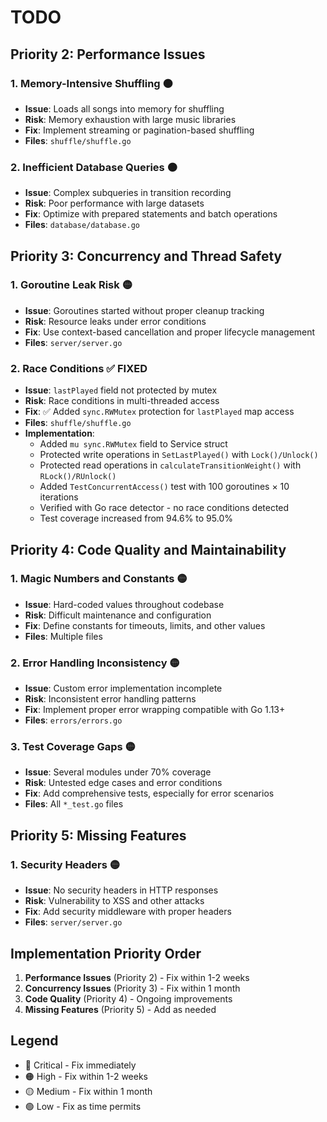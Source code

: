 # TODO

## Priority 2: Performance Issues

### 1. **Memory-Intensive Shuffling** 🟠
- **Issue**: Loads all songs into memory for shuffling
- **Risk**: Memory exhaustion with large music libraries
- **Fix**: Implement streaming or pagination-based shuffling
- **Files**: `shuffle/shuffle.go`

### 2. **Inefficient Database Queries** 🟠
- **Issue**: Complex subqueries in transition recording
- **Risk**: Poor performance with large datasets
- **Fix**: Optimize with prepared statements and batch operations
- **Files**: `database/database.go`

## Priority 3: Concurrency and Thread Safety

### 1. **Goroutine Leak Risk** 🟡
- **Issue**: Goroutines started without proper cleanup tracking
- **Risk**: Resource leaks under error conditions
- **Fix**: Use context-based cancellation and proper lifecycle management
- **Files**: `server/server.go`

### 2. **Race Conditions** ✅ **FIXED**
- **Issue**: `lastPlayed` field not protected by mutex
- **Risk**: Race conditions in multi-threaded access
- **Fix**: ✅ Added `sync.RWMutex` protection for `lastPlayed` map access
- **Files**: `shuffle/shuffle.go`
- **Implementation**: 
  - Added `mu sync.RWMutex` field to Service struct
  - Protected write operations in `SetLastPlayed()` with `Lock()/Unlock()`
  - Protected read operations in `calculateTransitionWeight()` with `RLock()/RUnlock()`
  - Added `TestConcurrentAccess()` test with 100 goroutines × 10 iterations
  - Verified with Go race detector - no race conditions detected
  - Test coverage increased from 94.6% to 95.0%

## Priority 4: Code Quality and Maintainability

### 1. **Magic Numbers and Constants** 🟡
- **Issue**: Hard-coded values throughout codebase
- **Risk**: Difficult maintenance and configuration
- **Fix**: Define constants for timeouts, limits, and other values
- **Files**: Multiple files

### 2. **Error Handling Inconsistency** 🟡
- **Issue**: Custom error implementation incomplete
- **Risk**: Inconsistent error handling patterns
- **Fix**: Implement proper error wrapping compatible with Go 1.13+
- **Files**: `errors/errors.go`

### 3. **Test Coverage Gaps** 🟡
- **Issue**: Several modules under 70% coverage
- **Risk**: Untested edge cases and error conditions
- **Fix**: Add comprehensive tests, especially for error scenarios
- **Files**: All `*_test.go` files

## Priority 5: Missing Features

### 1. **Security Headers** 🟡
- **Issue**: No security headers in HTTP responses
- **Risk**: Vulnerability to XSS and other attacks
- **Fix**: Add security middleware with proper headers
- **Files**: `server/server.go`

## Implementation Priority Order

1. **Performance Issues** (Priority 2) - Fix within 1-2 weeks
2. **Concurrency Issues** (Priority 3) - Fix within 1 month
3. **Code Quality** (Priority 4) - Ongoing improvements
4. **Missing Features** (Priority 5) - Add as needed

## Legend
- 🔴 Critical - Fix immediately
- 🟠 High - Fix within 1-2 weeks
- 🟡 Medium - Fix within 1 month
- 🟢 Low - Fix as time permits

